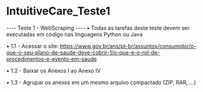 # IntuitiveCare_Teste1
 
---- Teste 1 - WebScraping ----
•	Todas as tarefas deste teste devem ser executadas em código nas linguagens Python ou Java

•	1.1 - Acessar o site: https://www.gov.br/ans/pt-br/assuntos/consumidor/o-que-o-seu-plano-de-saude-deve-cobrir-1/o-que-e-o-rol-de-procedimentos-e-evento-em-saude

•	1.2 - Baixar os Anexos I ao Anexo IV

•	1.3 - Agrupar os anexos em um mesmo arquivo compactado (ZIP, RAR, ...)
